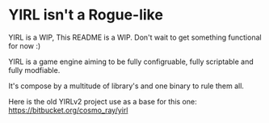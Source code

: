# YIRL isn't a Rogue-like

YIRL is a WIP,
This README is a WIP.
Don't wait to get something functional for now :)

YIRL is a game engine aiming to be fully configruable, fully scriptable and
fully modfiable.

It's compose by a multitude of library's and one binary to rule them all.

Here is the old YIRLv2 project use as a base for this one: https://bitbucket.org/cosmo_ray/yirl
